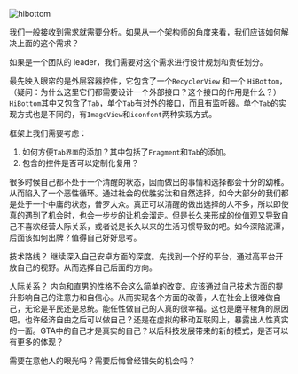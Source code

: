 ![hibottom](https://i.loli.net/2020/06/18/42KjxSwLiUfadWA.png)

我们一般接收到需求就需要分析。如果从一个架构师的角度来看，我们应该如何解决上面的这个需求？

如果是一个团队的 leader，我们需要对这个需求进行设计规划和责任划分。

最先映入眼帘的是外层容器控件，它包含了一个`RecyclerView` 和一个 `HiBottom`， （疑问：为什么这里它们都需要设计一个外部接口？这个接口的作用是什么？）`HiBottom`其中又包含了`Tab`，单个`Tab`有对外的接口，而且有监听器。单个`Tab`的实现方式也是不同的，有`ImageView`和`iconfont`两种实现方式。

框架上我们需要考虑：

1. 如何方便`Tab界面`的添加？其中包括了`Fragment`和`Tab`的添加。
2. 包含的控件是否可以定制化复用？



很多时候自己都不处于一个清醒的状态，因而做出的事情和选择都会十分的幼稚。从而陷入了一个恶性循环。通过社会的优胜劣汰和自然选择，如今大部分的我们都是处于一个中庸的状态，普罗大众。真正可以清醒的做出选择的人不多，所以即使真的遇到了机会时，也会一步步的让机会溜走。但是长久来形成的价值观又导致自己不喜欢经营人际关系，或者说是长久以来的生活习惯导致的吧。如今深陷泥潭，后面该如何出牌？值得自己好好思考。

技术路线？ 继续深入自己安卓方面的深度。先找到一个好的平台，通过高平台开放自己的视野。从而选择自己后面的方向。

人际关系？ 内向和直男的性格不会这么简单的改变。应该通过自己技术方面的提升影响自己的注意力和自信心。从而实现各个方面的改善，人在社会上很难做自己，无论是平民还是总统。能任性做自己的人真的很幸福。这也是磨平棱角的原因吧。也许经济自由之后可以做自己？还是在虚拟的移动互联网上，暴露出人性真实的一面。GTA中的自己才是真实的自己？以后科技发展带来的新的模式，是否可以有更多的体现？

需要在意他人的眼光吗？需要后悔曾经错失的机会吗？